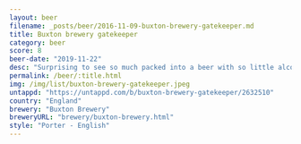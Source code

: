 ```yaml
---
layout: beer
filename: _posts/beer/2016-11-09-buxton-brewery-gatekeeper.md
title: Buxton brewery gatekeeper
category: beer
score: 8
beer-date: "2019-11-22"
desc: "Surprising to see so much packed into a beer with so little alcohol. Very well balanced porter, simple and drinkable"
permalink: /beer/:title.html
img: /img/list/buxton-brewery-gatekeeper.jpeg
untappd: "https://untappd.com/b/buxton-brewery-gatekeeper/2632510"
country: "England"
brewery: "Buxton Brewery"
breweryURL: "brewery/buxton-brewery.html"
style: "Porter - English"
---
```

